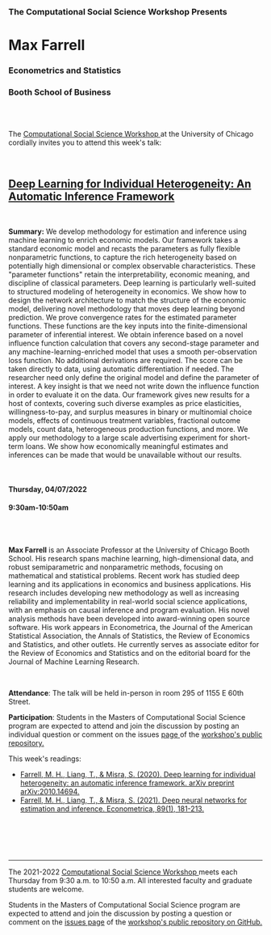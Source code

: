

<br>

<h3 class=pfblock-header> The Computational Social Science Workshop Presents </h3>

<h1 class=pfblock-header3> Max Farrell</h1>
<h3 class=pfblock-header3> Econometrics and Statistics </h3>
<h3 class=pfblock-header3> Booth School of Business </h3>

<br><br>



<p class=pfblock-header3>The <a href="https://macss.uchicago.edu/content/computation-workshop"> Computational Social Science Workshop </a> at the University of Chicago cordially invites you to attend this week's talk:</p>



<br>

<div class=pfblock-header3>
<h2 class=pfblock-header>
  <a href=https://github.com/uchicago-computation-workshop/Spring2022/tree/master/04-07_Farrell> Deep Learning for Individual Heterogeneity: An Automatic Inference Framework </a>
</h2>

<br>
</div>



<p class=footertext2>

**Summary:** We develop methodology for estimation and inference using machine learning to enrich economic models. Our framework takes a standard economic model and recasts the parameters as fully flexible nonparametric functions, to capture the rich heterogeneity based on potentially high dimensional or complex observable characteristics. These "parameter functions" retain the interpretability, economic meaning, and discipline of classical parameters. Deep learning is particularly well-suited to structured modeling of heterogeneity in economics. We show how to design the network architecture to match the structure of the economic model, delivering novel methodology that moves deep learning beyond prediction. We prove convergence rates for the estimated parameter functions. These functions are the key inputs into the finite-dimensional parameter of inferential interest. We obtain inference based on a novel influence function calculation that covers any second-stage parameter and any machine-learning-enriched model that uses a smooth per-observation loss function. No additional derivations are required. The score can be taken directly to data, using automatic differentiation if needed. The researcher need only define the original model and define the parameter of interest. A key insight is that we need not write down the influence function in order to evaluate it on the data. Our framework gives new results for a host of contexts, covering such diverse examples as price elasticities, willingness-to-pay, and surplus measures in binary or multinomial choice models, effects of continuous treatment variables, fractional outcome models, count data, heterogeneous production functions, and more. We apply our methodology to a large scale advertising experiment for short-term loans. We show how economically meaningful estimates and inferences can be made that would be unavailable without our results.

</p>

<br>

<h4 class=pfblock-header3> Thursday, 04/07/2022 </h4>
<h4 class=pfblock-header3> 9:30am-10:50am </h4>

<br><br>

<p class=footertext2>

**Max Farrell** is an Associate Professor at the University of Chicago Booth School. His research spans machine learning, high-dimensional data, and robust semiparametric and nonparametric methods, focusing on mathematical and statistical problems. Recent work has studied deep learning and its applications in economics and business applications. His research includes developing new methodology as well as increasing reliability and implementability in real-world social science applications, with an emphasis on causal inference and program evaluation. His novel analysis methods have been developed into award-winning open source software. His work appears in Econometrica, the Journal of the American Statistical Association, the Annals of Statistics, the Review of Economics and Statistics, and other outlets. He currently serves as associate editor for the Review of Economics and Statistics and on the editorial board for the Journal of Machine Learning Research.

</p>

<br>

<p class=footertext2>

**Attendance**: The talk will be held in-person in room 295 of 1155 E 60th Street.
</p>

<p class=footertext2>

**Participation**: Students in the Masters of Computational Social Science program are expected to attend and join the discussion by posting an individual question or comment on the issues <a href= https://github.com/uchicago-computation-workshop/Spring2022/issues/2> page </a> of the <a href="https://github.com/uchicago-computation-workshop"> workshop's public repository.</a>

This week's readings:

- [Farrell, M. H., Liang, T., & Misra, S. (2020). Deep learning for individual heterogeneity: an automatic inference framework. arXiv preprint arXiv:2010.14694.](https://github.com/uchicago-computation-workshop/Spring2022/blob/master/04-07_Farrell/farrell1.pdf)
- [Farrell, M. H., Liang, T., & Misra, S. (2021). Deep neural networks for estimation and inference. Econometrica, 89(1), 181-213.](https://github.com/uchicago-computation-workshop/Spring2022/blob/master/04-07_Farrell/farrell2.pdf)


<br>

<br><br>

---

<p class=footertext> The 2021-2022 <a href="https://macss.uchicago.edu/content/computation-workshop"> Computational Social Science Workshop </a> meets each Thursday from 9:30 a.m. to 10:50 a.m. All interested faculty and graduate students are welcome.</p>



<p class=footertext>Students in the Masters of Computational Social Science program are expected to attend and join the discussion by posting a question or comment on the <a href=https://github.com/uchicago-computation-workshop/Spring2022/issues/2>issues page</a> of the <a href=https://github.com/uchicago-computation-workshop/Spring2022/tree/master/04-07_Farrell>workshop's public repository on GitHub.</a></p>
